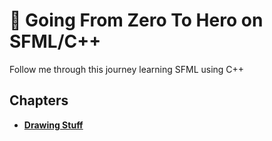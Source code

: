 # 👾 Going From Zero To Hero on SFML/C++

Follow me through this journey learning SFML using C++

## Chapters

* **[Drawing Stuff](./01-drawing-stuff/)**
